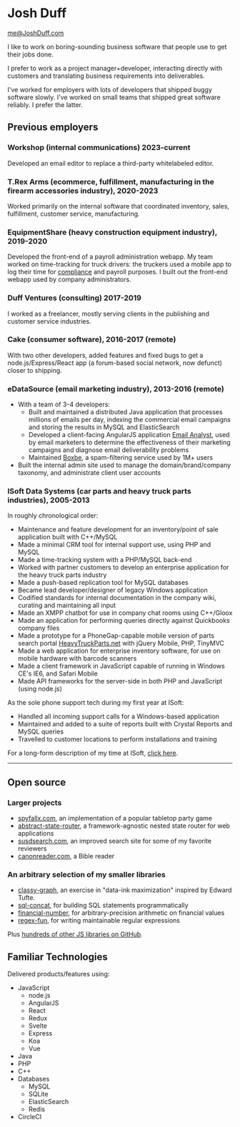 # Josh Duff

<p class="print-top-right">
	<a href="mailto:me@JoshDuff.com">me@JoshDuff.com</a>
</p>

I like to work on boring-sounding business software that people use to get their jobs done.

I prefer to work as a project manager+developer, interacting directly with customers and translating business requirements into deliverables.

I've worked for employers with lots of developers that shipped buggy software slowly.  I've worked on small teams that shipped great software reliably.  I prefer the latter.

## Previous employers

### Workshop (internal communications) 2023-current

Developed an email editor to replace a third-party whitelabeled editor.

### T.Rex Arms (ecommerce, fulfillment, manufacturing in the firearm accessories industry), 2020-2023

Worked primarily on the internal software that coordinated inventory, sales, fulfillment, customer service, manufacturing.

### EquipmentShare (heavy construction equipment industry), 2019-2020

Developed the front-end of a payroll administration webapp.  My team worked on time-tracking for truck drivers: the truckers used a mobile app to log their time for [compliance](https://www.fmcsa.dot.gov/regulations/hours-service/summary-hours-service-regulations) and payroll purposes.  I built out the front-end webapp used by company administrators.

### Duff Ventures (consulting) 2017-2019

I worked as a freelancer, mostly serving clients in the publishing and customer service industries.

### Cake (consumer software), 2016-2017 (remote)

With two other developers, added features and fixed bugs to get a node.js/Express/React app (a forum-based social network, now defunct) closer to shipping.

### eDataSource (email marketing industry), 2013-2016 (remote)

* With a team of 3-4 developers:
  * Built and maintained a distributed Java application that processes millions of emails per day, indexing the commercial email campaigns and storing the results in MySQL and ElasticSearch
  * Developed a client-facing AngularJS application [Email Analyst](http://www.edatasource.com/competitive-tracker/), used by email marketers to determine the effectiveness of their marketing campaigns and diagnose email deliverability problems
  * Maintained [Boxbe](https://www.boxbe.com/), a spam-filtering service used by 1M+ users
* Built the internal admin site used to manage the domain/brand/company taxonomy, and administrate client user accounts

### ISoft Data Systems (car parts and heavy truck parts industries), 2005-2013

In roughly chronological order:

* Maintenance and feature development for an inventory/point of sale application built with C++/MySQL
* Made a minimal CRM tool for internal support use, using PHP and MySQL
* Made a time-tracking system with a PHP/MySQL back-end
* Worked with partner customers to develop an enterprise application for the heavy truck parts industry
* Made a push-based replication tool for MySQL databases
* Became lead developer/designer of legacy Windows application
* Codified standards for internal documentation in the company wiki, curating and maintaining all input
* Made an XMPP chatbot for use in company chat rooms using C++/Gloox
* Made an application for performing queries directly against Quickbooks company files
* Made a prototype for a PhoneGap-capable mobile version of parts search portal [HeavyTruckParts.net](https://www.heavytruckparts.net) with jQuery Mobile, PHP, TinyMVC
* Made a web application for enterprise inventory software, for use on mobile hardware with barcode scanners
* Made a client framework in JavaScript capable of running in Windows CE's IE6, and Safari Mobile
* Made API frameworks for the server-side in both PHP and JavaScript (using node.js)

As the sole phone support tech during my first year at ISoft:

* Handled all incoming support calls for a Windows-based application
* Maintained and added to a suite of reports built with Crystal Reports and MySQL queries
* Travelled to customer locations to perform installations and training

<div class="no-print">
	For a long-form description of my time at ISoft, <a href="//tehshrike.github.io/resume/isoft.html">click here</a>.
</div>

***

## Open source

### Larger projects

* [spyfallx.com](https://github.com/tehshrike/spyfallx), an implementation of a popular tabletop party game
* [abstract-state-router](https://github.com/TehShrike/abstract-state-router), a framework-agnostic nested state router for web applications
* [susdsearch.com](https://github.com/TehShrike/susd-search-site), an improved search site for some of my favorite reviewers
* [canonreader.com](https://github.com/TehShrike/canon-reader), a Bible reader


<div class="no-print">

### An arbitrary selection of my smaller libraries

* [classy-graph](https://tehshrike.github.io/classy-graph/), an exercise in "data-ink maximization" inspired by Edward Tufte.
* [sql-concat](https://github.com/TehShrike/sql-concat), for building SQL statements programmatically
* [financial-number](https://github.com/TehShrike/financial-number), for arbitrary-precision arithmetic on financial values
* [regex-fun](https://github.com/TehShrike/regex-fun), for writing maintainable regular expressions

</div>

Plus [hundreds of other JS libraries on GitHub](https://github.com/search?o=desc&q=user%3ATehShrike&s=stars&type=Repositories).

## Familiar Technologies

Delivered products/features using:

* JavaScript
	* node.js
	* AngularJS
	* React
	* Redux
	* Svelte
	* Express
	* Koa
	* Vue
* Java
* PHP
* C++
* Databases
	* MySQL
	* SQLite
	* ElasticSearch
	* Redis
* CircleCI
